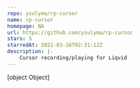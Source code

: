 ```yaml
---
repo: ysulyma/rp-cursor
name: rp-cursor
homepage: NA
url: https://github.com/ysulyma/rp-cursor
stars: 5
starredAt: 2022-03-16T02:31:12Z
description: |-
    Cursor recording/playing for Liqvid
---
```


[object Object]
